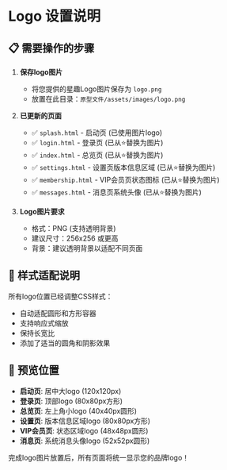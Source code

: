 # Logo 设置说明

## 📋 需要操作的步骤

1. **保存logo图片**
   - 将您提供的星趣Logo图片保存为 `logo.png` 
   - 放置在此目录：`原型文件/assets/images/logo.png`

2. **已更新的页面**
   - ✅ `splash.html` - 启动页 (已使用图片logo)
   - ✅ `login.html` - 登录页 (已从⭐替换为图片)
   - ✅ `index.html` - 总览页 (已从⭐替换为图片)
   - ✅ `settings.html` - 设置页版本信息区域 (已从⭐替换为图片)
   - ✅ `membership.html` - VIP会员页状态图标 (已从⭐替换为图片)
   - ✅ `messages.html` - 消息页系统头像 (已从⭐替换为图片)

3. **Logo图片要求**
   - 格式：PNG (支持透明背景)
   - 建议尺寸：256x256 或更高
   - 背景：建议透明背景以适配不同页面

## 🎨 样式适配说明

所有logo位置已经调整CSS样式：
- 自动适配圆形和方形容器
- 支持响应式缩放
- 保持长宽比
- 添加了适当的圆角和阴影效果

## 📱 预览位置

- **启动页**: 居中大logo (120x120px)
- **登录页**: 顶部logo (80x80px方形) 
- **总览页**: 左上角小logo (40x40px圆形)
- **设置页**: 版本信息区域logo (80x80px方形)
- **VIP会员页**: 状态区域logo (48x48px圆形)
- **消息页**: 系统消息头像logo (52x52px圆形)

完成logo图片放置后，所有页面将统一显示您的品牌logo！ 